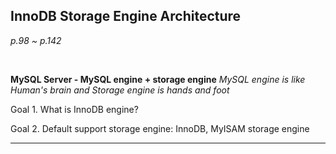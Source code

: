 ## InnoDB Storage Engine Architecture

*p.98 ~ p.142*

<br/>

**MySQL Server - MySQL engine + storage engine**
*MySQL engine is like Human's brain and Storage engine is hands and foot*


Goal 1. What is InnoDB engine?

Goal 2. Default support storage engine: InnoDB, MyISAM storage engine

---




